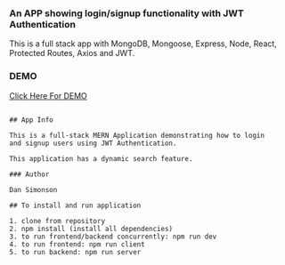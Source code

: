### An APP showing login/signup functionality with JWT Authentication

This is a full stack app with MongoDB, Mongoose, Express, Node,
React, Protected Routes, Axios and JWT.

### DEMO

[Click Here For DEMO ](https://finance-users.herokuapp.com/)

```

## App Info

This is a full-stack MERN Application demonstrating how to login
and signup users using JWT Authentication. 

This application has a dynamic search feature.

### Author

Dan Simonson

## To install and run application

1. clone from repository
2. npm install (install all dependencies)
3. to run frontend/backend concurrently: npm run dev
4. to run frontend: npm run client
5. to run backend: npm run server